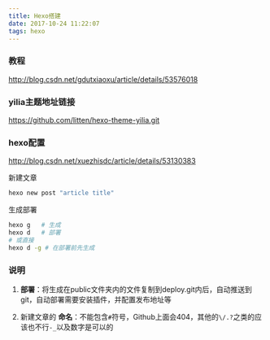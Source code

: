 ```yaml
---
title: Hexo搭建
date: 2017-10-24 11:22:07
tags: hexo
---
```


### 教程
http://blog.csdn.net/gdutxiaoxu/article/details/53576018

### yilia主题地址链接
https://github.com/litten/hexo-theme-yilia.git

### hexo配置
http://blog.csdn.net/xuezhisdc/article/details/53130383

新建文章
```bash
hexo new post "article title"
```
生成部署
```bash
hexo g   # 生成
hexo d   # 部署
# 或直接
hexo d -g # 在部署前先生成
```

### 说明
1. __部署__：将生成在public文件夹内的文件复制到deploy.git内后，自动推送到git，自动部署需要安装插件，并配置发布地址等

2. 新建文章的 __命名__：不能包含``#``符号，Github上面会404，其他的``\/.?``之类的应该也不行``-_``以及数字是可以的